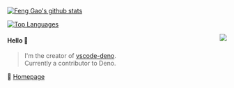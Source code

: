 [![Feng Gao's github stats](https://github-readme-stats.vercel.app/api?username=summitgao&theme=radical&count_private=true&show_icons=true&include_all_commits=true)](https://github.com/anuraghazra/github-readme-stats)

[![Top Languages](https://github-readme-stats.vercel.app/api/top-langs/?username=summitgao&layout=compact&theme=radical)](https://github.com/anuraghazra/github-readme-stats)

<img align="right" src="https://github-readme-stats.vercel.app/api?username=summitgao&show_icons=true&icon_color=805AD5&text_color=718096&bg_color=ffffff&hide_title=true" />

#### Hello 👏

> I'm the creator of [vscode-deno](https://github.com/denoland/deno).  
> Currently a contributor to Deno.

🔗 [Homepage](http://feng-gao.cn)
